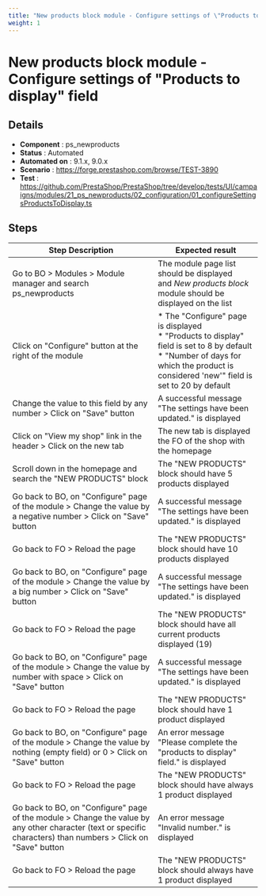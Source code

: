 ```yaml
---
title: "New products block module - Configure settings of \"Products to display\" field"
weight: 1
---
```


# New products block module - Configure settings of \"Products to display\" field
## Details
* **Component** : ps_newproducts
* **Status** : Automated
* **Automated on** : 9.1.x, 9.0.x
* **Scenario** : https://forge.prestashop.com/browse/TEST-3890
* **Test** : https://github.com/PrestaShop/PrestaShop/tree/develop/tests/UI/campaigns/modules/21_ps_newproducts/02_configuration/01_configureSettingsProductsToDisplay.ts

## Steps
| Step Description | Expected result |
| ----- | ----- |
| Go to BO > Modules > Module manager and search ps_newproducts | The module page list should be displayed and *New products block* module should be displayed on the list |
| Click on "Configure" button at the right of the module | * The "Configure" page is displayed<br> * "Products to display" field is set to 8 by default<br> * "Number of days for which the product is considered 'new'" field is set to 20 by default |
| Change the value to this field by any number > Click on "Save" button | A successful message "The settings have been updated." is displayed |
| Click on "View my shop" link in the header > Click on the new tab | The new tab is displayed the FO of the shop with the homepage |
| Scroll down in the homepage and search the "NEW PRODUCTS" block | The "NEW PRODUCTS" block should have 5 products displayed |
| Go back to BO, on "Configure" page of the module > Change the value by a negative number > Click on "Save" button | A successful message "The settings have been updated." is displayed |
| Go back to FO > Reload the page | The "NEW PRODUCTS" block should have 10 products displayed |
| Go back to BO, on "Configure" page of the module > Change the value by a big number > Click on "Save" button | A successful message "The settings have been updated." is displayed |
| Go back to FO > Reload the page | The "NEW PRODUCTS" block should have all current products displayed (19) |
| Go back to BO, on "Configure" page of the module > Change the value by number with space > Click on "Save" button | A successful message "The settings have been updated." is displayed |
| Go back to FO > Reload the page | The "NEW PRODUCTS" block should have 1 product displayed |
| Go back to BO, on "Configure" page of the module > Change the value by nothing (empty field) or 0 > Click on "Save" button | An error message "Please complete the "products to display" field." is displayed |
| Go back to FO > Reload the page | The "NEW PRODUCTS" block should have always 1 product displayed |
| Go back to BO, on "Configure" page of the module > Change the value by any other character (text or specific characters) than numbers > Click on "Save" button | An error message "Invalid number." is displayed |
| Go back to FO > Reload the page | The "NEW PRODUCTS" block should always have 1 product displayed |
